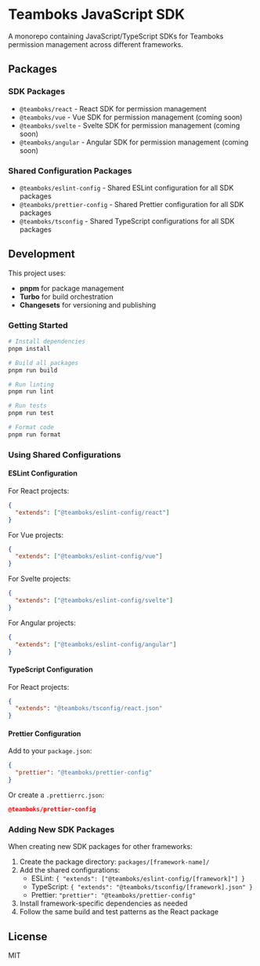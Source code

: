 # Teamboks JavaScript SDK

A monorepo containing JavaScript/TypeScript SDKs for Teamboks permission management across different frameworks.

## Packages

### SDK Packages

- `@teamboks/react` - React SDK for permission management
- `@teamboks/vue` - Vue SDK for permission management (coming soon)
- `@teamboks/svelte` - Svelte SDK for permission management (coming soon)
- `@teamboks/angular` - Angular SDK for permission management (coming soon)

### Shared Configuration Packages

- `@teamboks/eslint-config` - Shared ESLint configuration for all SDK packages
- `@teamboks/prettier-config` - Shared Prettier configuration for all SDK packages
- `@teamboks/tsconfig` - Shared TypeScript configurations for all SDK packages

## Development

This project uses:

- **pnpm** for package management
- **Turbo** for build orchestration
- **Changesets** for versioning and publishing

### Getting Started

```bash
# Install dependencies
pnpm install

# Build all packages
pnpm run build

# Run linting
pnpm run lint

# Run tests
pnpm run test

# Format code
pnpm run format
```

### Using Shared Configurations

#### ESLint Configuration

For React projects:

```json
{
  "extends": ["@teamboks/eslint-config/react"]
}
```

For Vue projects:

```json
{
  "extends": ["@teamboks/eslint-config/vue"]
}
```

For Svelte projects:

```json
{
  "extends": ["@teamboks/eslint-config/svelte"]
}
```

For Angular projects:

```json
{
  "extends": ["@teamboks/eslint-config/angular"]
}
```

#### TypeScript Configuration

For React projects:

```json
{
  "extends": "@teamboks/tsconfig/react.json"
}
```

#### Prettier Configuration

Add to your `package.json`:

```json
{
  "prettier": "@teamboks/prettier-config"
}
```

Or create a `.prettierrc.json`:

```json
@teamboks/prettier-config
```

### Adding New SDK Packages

When creating new SDK packages for other frameworks:

1. Create the package directory: `packages/[framework-name]/`
2. Add the shared configurations:
   - ESLint: `{ "extends": ["@teamboks/eslint-config/[framework]"] }`
   - TypeScript: `{ "extends": "@teamboks/tsconfig/[framework].json" }`
   - Prettier: `"prettier": "@teamboks/prettier-config"`
3. Install framework-specific dependencies as needed
4. Follow the same build and test patterns as the React package

## License

MIT
